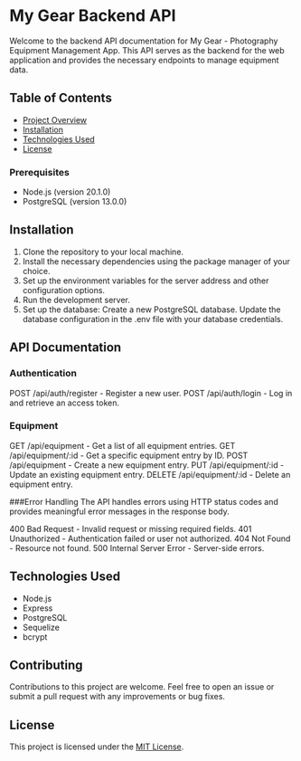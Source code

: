 # My Gear Backend API

Welcome to the backend API documentation for My Gear - Photography Equipment Management App. This API serves as the backend for the web application and provides the necessary endpoints to manage equipment data.

## Table of Contents

- [Project Overview](#project-overview)
- [Installation](#installation)
- [Technologies Used](#technologies-used)
- [License](#license)

### Prerequisites

- Node.js (version 20.1.0)
- PostgreSQL (version 13.0.0)

## Installation

1. Clone the repository to your local machine.
2. Install the necessary dependencies using the package manager of your choice.
3. Set up the environment variables for the server address and other configuration options.
4. Run the development server.
5. Set up the database:
   Create a new PostgreSQL database.
   Update the database configuration in the .env file with your database credentials.

## API Documentation

### Authentication

POST /api/auth/register - Register a new user.
POST /api/auth/login - Log in and retrieve an access token.

### Equipment

GET /api/equipment - Get a list of all equipment entries.
GET /api/equipment/:id - Get a specific equipment entry by ID.
POST /api/equipment - Create a new equipment entry.
PUT /api/equipment/:id - Update an existing equipment entry.
DELETE /api/equipment/:id - Delete an equipment entry.

###Error Handling
The API handles errors using HTTP status codes and provides meaningful error messages in the response body.

400 Bad Request - Invalid request or missing required fields.
401 Unauthorized - Authentication failed or user not authorized.
404 Not Found - Resource not found.
500 Internal Server Error - Server-side errors.

## Technologies Used

- Node.js
- Express
- PostgreSQL
- Sequelize
- bcrypt

## Contributing

Contributions to this project are welcome. Feel free to open an issue or submit a pull request with any improvements or bug fixes.

## License

This project is licensed under the [MIT License](LICENSE).
